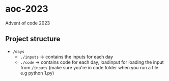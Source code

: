 # aoc-2023
Advent of code 2023
## Project structure
- `/days`
  - `./inputs` -> contains the inputs for each day
  - `./code` -> contains code for each day, loadinput for loading the input from `/inputs` (make sure you're in code folder when you run a file e.g python 1.py)
